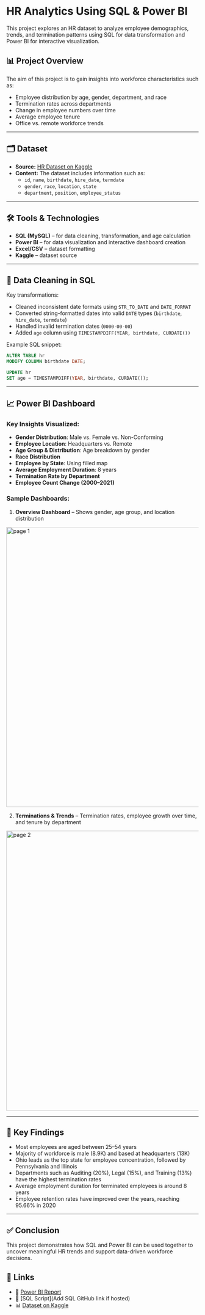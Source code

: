 # HR Analytics Using SQL & Power BI

This project explores an HR dataset to analyze employee demographics, trends, and termination patterns using SQL for data transformation and Power BI for interactive visualization.

## 📊 Project Overview

The aim of this project is to gain insights into workforce characteristics such as:
- Employee distribution by age, gender, department, and race
- Termination rates across departments
- Change in employee numbers over time
- Average employee tenure
- Office vs. remote workforce trends

---

## 🗂 Dataset

- **Source:** [HR Dataset on Kaggle](https://www.kaggle.com/datasets/priykushwaha/hr-dataset)
- **Content:** The dataset includes information such as:
  - `id`, `name`, `birthdate`, `hire_date`, `termdate`
  - `gender`, `race`, `location`, `state`
  - `department`, `position`, `employee_status`
 
---

## 🛠 Tools & Technologies

- **SQL (MySQL)** – for data cleaning, transformation, and age calculation
- **Power BI** – for data visualization and interactive dashboard creation
- **Excel/CSV** – dataset formatting
- **Kaggle** – dataset source

---

## 🧹 Data Cleaning in SQL

Key transformations:
- Cleaned inconsistent date formats using `STR_TO_DATE` and `DATE_FORMAT`
- Converted string-formatted dates into valid `DATE` types (`birthdate`, `hire_date`, `termdate`)
- Handled invalid termination dates (`0000-00-00`)
- Added `age` column using `TIMESTAMPDIFF(YEAR, birthdate, CURDATE())`

Example SQL snippet:
```sql
ALTER TABLE hr
MODIFY COLUMN birthdate DATE;

UPDATE hr
SET age = TIMESTAMPDIFF(YEAR, birthdate, CURDATE());
```

---

## 📈 Power BI Dashboard

### Key Insights Visualized:
- **Gender Distribution**: Male vs. Female vs. Non-Conforming
- **Employee Location**: Headquarters vs. Remote
- **Age Group & Distribution**: Age breakdown by gender
- **Race Distribution**
- **Employee by State**: Using filled map
- **Average Employment Duration**: 8 years
- **Termination Rate by Department**
- **Employee Count Change (2000–2021)**

### Sample Dashboards:
1. **Overview Dashboard** – Shows gender, age group, and location distribution
<img width="1306" height="734" alt="page 1" src="https://github.com/user-attachments/assets/228eeb8c-2080-4ab8-b3f5-9e6be67b30b6" />

2. **Terminations & Trends** – Termination rates, employee growth over time, and tenure by department
<img width="1308" height="734" alt="page 2" src="https://github.com/user-attachments/assets/a9618024-296e-4f18-9235-0c1567ac5960" />

---

## 📌 Key Findings

- Most employees are aged between 25–54 years
- Majority of workforce is male (8.9K) and based at headquarters (13K)
- Ohio leads as the top state for employee concentration, followed by Pennsylvania and Illinois
- Departments such as Auditing (20%), Legal (15%), and Training (13%) have the highest termination rates
- Average employment duration for terminated employees is around 8 years
- Employee retention rates have improved over the years, reaching 95.66% in 2020

---

## ✅ Conclusion

This project demonstrates how SQL and Power BI can be used together to uncover meaningful HR trends and support data-driven workforce decisions.

## 🔗 Links

- 📂 [Power BI Report](https://umsedumy-my.sharepoint.com/:u:/g/personal/muhammad_hanafi_bi21_iluv_ums_edu_my/EdVMTx1MoVVJsR7fRrAnxsYBfise1X3ia2cEYmGwuGLg0Q?e=5oUXri)
- 🧠 [SQL Script](Add SQL GitHub link if hosted)
- 📊 [Dataset on Kaggle](https://www.kaggle.com/datasets/priykushwaha/hr-dataset)
